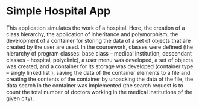 # Simple Hospital App

This application simulates the work of a hospital. Here, the creation of a class hierarchy, the application of inheritance and polymorphism, the development of a container for storing the data of a set of objects that are created by the user are used. In the coursework, classes were defined (the hierarchy of program classes: base class – medical institution, descendant classes – hospital, polyclinic), a user menu was developed, a set of objects was created, and a container for its storage was developed (container type – singly linked list ), saving the data of the container elements to a file and creating the contents of the container by unpacking the data of the file, the data search in the container was implemented (the search request is to count the total number of doctors working in the medical institutions of the given city).
